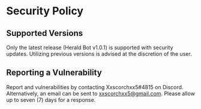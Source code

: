 # Security Policy

## Supported Versions

Only the latest release (Herald Bot v1.0.1) is supported with security
updates. Utilizing previous versions is advised at the discretion of
the user.

## Reporting a Vulnerability

Report and vulnerabilities by contacting Xxscorchxx5#4815 on Discord.
Alternatively, an email can be sent to xxscorchxx5@gmail.com. Please 
allow up to seven (7) days for a response.
